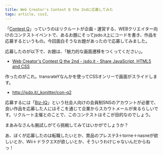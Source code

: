 ```yaml
---
title: Web Creator's Contest Q the 2ndに応募してみた
tags: article, css3,
---
```

「<a href="http://jsdo.it/event/q" target="_blank">Contest Q</a>」っていうのはリクルートが企画・運営する、WEBクリエイター向けのコンテストイベントで、あるお題にそってjsdo.it上にコードを書き、作品を応募するというもの。今回面白そうなお題があったので応募してみました。

<!--more-->

応募したのが以下で、お題は、「魅力的な画面遷移をつくってください」。

<ul>
<li><a href="http://jsdo.it/event/q/2nd/vol2">Web Creator&apos;s Contest Q the 2nd - jsdo.it - Share JavaScript, HTML5 and CSS</a></li>
</ul>

作ったのがこれ。transrateYなんかを使ってCSSオンリーで画面がスライドします。

<script type="text/javascript" src="http://jsdo.it/blogparts/gOkn/js"></script>

<ul>
<li><a href="http://jsdo.it/_konitter/con-q2">http://jsdo.it/_konitter/con-q2</a></li>
</ul>

応募するには「<a href="http://biz-iq.jp/" target="_blank">Biz-IQ</a>」という社会人向けの会員制SNSのアカウントが必要で、良い作品を応募した人にはそこを通じて企業からスカウトメールが来るらしいです。リクルート主催とのことで、このコンテストはそこが目的なのでしょう。

まあみなさんも腕試しがてら挑戦してみてはいかがでしょうか？

あ、ぼくが応募したのは転職したいとか、賞品のプレステ3＋torne＋nasneが欲しいとか、Wii＋ドラクエXが欲しいとか、そういうわけじゃないんだからねっ！